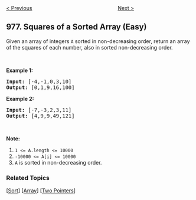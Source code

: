 <!--|This file generated by command(leetcode description); DO NOT EDIT.    |-->
<!--+----------------------------------------------------------------------+-->
<!--|@author    Openset <openset.wang@gmail.com>                           |-->
<!--|@link      https://github.com/openset                                 |-->
<!--|@home      https://github.com/openset/leetcode                        |-->
<!--+----------------------------------------------------------------------+-->

[< Previous](https://github.com/openset/leetcode/tree/master/problems/largest-perimeter-triangle "Largest Perimeter Triangle")
　　　　　　　　　　　　　　　　
[Next >](https://github.com/openset/leetcode/tree/master/problems/longest-turbulent-subarray "Longest Turbulent Subarray")

## 977. Squares of a Sorted Array (Easy)

<p>Given an array of integers <code>A</code>&nbsp;sorted in non-decreasing order,&nbsp;return an array of the squares of each number,&nbsp;also in sorted non-decreasing order.</p>

<p>&nbsp;</p>

<div>
<p><strong>Example 1:</strong></p>

<pre>
<strong>Input: </strong><span id="example-input-1-1">[-4,-1,0,3,10]</span>
<strong>Output: </strong><span id="example-output-1">[0,1,9,16,100]</span>
</pre>

<div>
<p><strong>Example 2:</strong></p>

<pre>
<strong>Input: </strong><span id="example-input-2-1">[-7,-3,2,3,11]</span>
<strong>Output: </strong><span id="example-output-2">[4,9,9,49,121]</span>
</pre>

<p>&nbsp;</p>

<p><strong><span>Note:</span></strong></p>

<ol>
	<li><code><span>1 &lt;= A.length &lt;= 10000</span></code></li>
	<li><code>-10000 &lt;= A[i] &lt;= 10000</code></li>
	<li><code>A</code>&nbsp;is sorted in non-decreasing order.</li>
</ol>
</div>
</div>

### Related Topics
  [[Sort](https://github.com/openset/leetcode/tree/master/tag/sort/README.md)]
  [[Array](https://github.com/openset/leetcode/tree/master/tag/array/README.md)]
  [[Two Pointers](https://github.com/openset/leetcode/tree/master/tag/two-pointers/README.md)]
